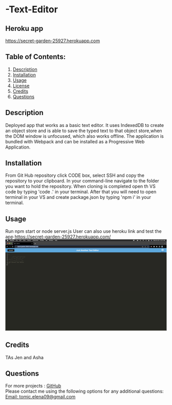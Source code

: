 # -Text-Editor

## Heroku app
https://secret-garden-25927.herokuapp.com

## Table of Contents:
  1. [Description](#Description)
  2. [Installation](#Installation)
  3. [Usage](#Usage)
  4. [License](#License)
  5. [Credits](#Credits)
  6. [Questions](#Questions) 

## Description
Deployed app that works as a basic text editor. It uses IndexedDB to create an object store and is able to save the typed text to that object store,when the DOM window is unfocused, which also works offline. The application is bundled with Webpack and can be installed as a Progressive Web Application.

## Installation
From Git Hub repository click CODE box, select SSH and copy the repository to your clipboard. In your command-line navigate to the folder you want to hold the repository. When cloning is completed open th VS code by typing 'code .' in your terminal. After that you will need to open terminal in your VS and create package.json by typing 'npm i' in your terminal. 

## Usage 
Run npm start or node server.js
User can also use heroku link and test the app
https://secret-garden-25927.herokuapp.com/
![](./Screen%20Shot%202022-10-26%20at%2012.27.19%20AM.png)
## Credits
TAs Jen and Asha

## Questions
For more projects :
[GitHub](https://github.com/JelenaTomic)
<br>
Please contact me using the following options for any additional questions:
<br>
[Email: tomic.elena09@gmail.com](mailto:tomic.elena09@gmail.com)

